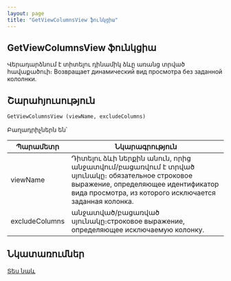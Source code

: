 ```yaml
---
layout: page
title: "GetViewColumnsView ֆունկցիա"
---
```


## GetViewColumnsView ֆունկցիա


Վերադարձնում է տիտելու դինամիկ ձևը առանց տրված հավաքածուի։
Возвращает динамический вид просмотра без заданной кололнки.



## Շարահյուսություն

```vb
GetViewColumnsView (viewName, excludeColumns)
```

Բաղադրիչներն են՝


| Պարամետր | Նկարագրություն |
|--|--|
| viewName | Դիտելու ձևի ներքին անուն, որից անջատվում/բացառվում է տրված սյունակը։ обязательное строковое выражение, определяющее идентификатор вида просмотра, из которого исключается заданная колонка. |
| excludeColumns | անջատված/բացառված սյունակը։строковое выражение, определяющее исключаемую колонку. |


## Նկատառումներ
[Տես նաև](../../functions.html)
